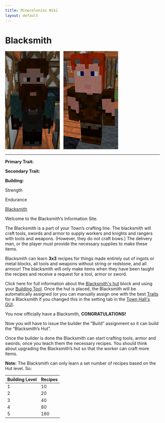 ```yaml
---
title: Minecolonies Wiki
layout: default
---
```

# Blacksmith

<div class="infobox box text-center">
<img src="../../assets/images/workers/Blacksmith_M.png" alt="Blacksmith Male" />&nbsp;&nbsp;&nbsp;<img src="../../assets/images/workers/Blacksmith_F.png" alt="Blacksmith Female" />
<hr />
  <div class="row section-text text-left">
    <div class="col">
      <p><strong>Primary Trait:</strong></p>
      <p><strong>Secondary Trait:</strong></p>
      <p><strong>Building:</strong></p>
    </div>
    <div class="col">
      <p class="traitp">Strength</p>
      <p class="traits">Endurance</p>
      <p><a href="../buildings/blacksmith">Blacksmith</a></p>
    </div>
  </div>
</div>

Welcome to the Blacksmith’s Information Site.

The Blacksmith is a part of your Town’s crafting line. The blacksmith will craft tools, swords and armor to supply workers and knights and rangers with tools and weapons. (However, they do not craft bows.) The delivery man, or the player must provide the necessary supplies to make these items.

Blacksmith can learn <strong>3x3</strong> recipes for things made entirely out of ingots or metal blocks, all tools and weapons without string or redstone, and all armour! The blacksmith will only make items when they have been taught the recipes and receive a request for a tool, armor or sword.

Click here for full information about the [Blacksmith's hut](../buildings/blacksmith) block and using your [Building Tool](../items/buildingtool). Once the hut is placed, the Blacksmith will be automatically assigned (or you can manually assign one with the best [Traits](../systems/workerinfo) for a Blacksmith if you changed this in the setting tab in the [Town Hall's GUI](../../source/buildings/townhall).

You now officially have a Blacksmith, **CONGRATULATIONS!**

Now you will have to issue the builder the “Build” assignment so it can build the “Blacksmith’s Hut”.

Once the builder is done the Blacksmith can start crafting tools, armor and swords, once you teach them the necessary recipes. You should think about upgrading the Blacksmith’s hut so that the worker can craft more items.

**Note:** The Blacksmith can only learn a set number of recipes based on the Hut level. So:


| Building Level | Recipes |
| ----- | ----- |
| 1 | 10  |
| 2 | 20  |
| 3 | 40  |
| 4 | 80  |
| 5 | 160 |

<br>
